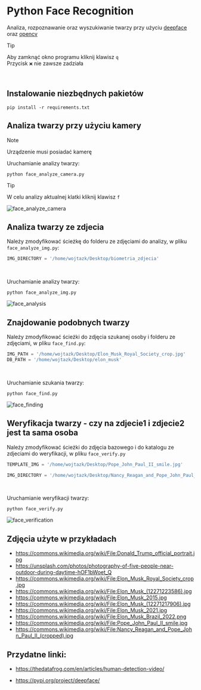 # Python Face Recognition
Analiza, rozpoznawanie oraz wyszukiwanie twarzy przy użyciu [deepface](https://pypi.org/project/deepface/) oraz [opencv](https://pypi.org/project/opencv-python/)

> [!TIP]
> Aby zamknąć okno programu kliknij klawisz `q`\
> Przycisk `❌` nie zawsze zadziała

<br>

## Instalowanie niezbędnych pakietów
```shell
pip install -r requirements.txt
```

## Analiza twarzy przy użyciu kamery
> [!NOTE]  
> Urządzenie musi posiadać kamerę

Uruchamianie analizy twarzy:
```shell
python face_analyze_camera.py
```
> [!TIP]
> W celu analizy aktualnej klatki kliknij klawisz `f`

![face_analyze_camera](https://github.com/user-attachments/assets/ef6e12e4-808b-44ce-83b1-399f547e437e)



## Analiza twarzy ze zdjecia
Należy zmodyfikować ścieżkę do folderu ze zdjęciami do analizy, w pliku `face_analyze_img.py`:
```python
IMG_DIRECTORY = '/home/wojtazk/Desktop/biometria_zdjecia'
```

<br>

Uruchamianie analizy twarzy:
```shell
python face_analyze_img.py
```
![face_analysis](https://github.com/user-attachments/assets/d1432eba-a7c9-4152-8d28-64669f4b8ccf)


## Znajdowanie podobnych twarzy
Należy zmodyfikować ścieżki do zdjęcia szukanej osoby i folderu ze zdjęciami, w pliku `face_find.py`:
```python
IMG_PATH = '/home/wojtazk/Desktop/Elon_Musk_Royal_Society_crop.jpg'
DB_PATH = '/home/wojtazk/Desktop/elon_musk'
```

<br>

Uruchamianie szukania twarzy:
```shell
python face_find.py
```
![face_finding](https://github.com/user-attachments/assets/3c1902c3-2227-4d55-b54c-a73ff58936ba)



## Weryfikacja twarzy - czy na zdjecie1 i zdjecie2 jest ta sama osoba
Należy zmodyfikować ścieżki do zdjęcia bazowego i do katalogu ze zdjeciami do weryfikacji, w pliku `face_verify.py`
```python
TEMPLATE_IMG = '/home/wojtazk/Desktop/Pope_John_Paul_II_smile.jpg'

IMG_DIRECTORY = '/home/wojtazk/Desktop/Nancy_Reagan_and_Pope_John_Paul_II_(cropped).jpg'
```

<br>

Uruchamianie weryfikacji twarzy:
```shell
python face_verify.py
```
![face_verification](https://github.com/user-attachments/assets/6af596fc-169c-4ec1-8329-78cf57b3376d)



## Zdjęcia użyte w przykładach
- https://commons.wikimedia.org/wiki/File:Donald_Trump_official_portrait.jpg
- https://unsplash.com/photos/photography-of-five-people-near-outdoor-during-daytime-hOF1bWoet_Q
- https://commons.wikimedia.org/wiki/File:Elon_Musk_Royal_Society_crop.jpg
- https://commons.wikimedia.org/wiki/File:Elon_Musk_(12271223586).jpg
- https://commons.wikimedia.org/wiki/File:Elon_Musk_2015.jpg
- https://commons.wikimedia.org/wiki/File:Elon_Musk_(12271217906).jpg
- https://commons.wikimedia.org/wiki/File:Elon_Musk_2021.jpg
- https://commons.wikimedia.org/wiki/File:Elon_Musk_Brazil_2022.png
- https://commons.wikimedia.org/wiki/File:Pope_John_Paul_II_smile.jpg
- https://commons.wikimedia.org/wiki/File:Nancy_Reagan_and_Pope_John_Paul_II_(cropped).jpg


## Przydatne linki:
- https://thedatafrog.com/en/articles/human-detection-video/
<!-- - https://pypi.org/project/face-recognition/ -->
- https://pypi.org/project/deepface/
<!-- - https://www.kaggle.com/datasets/adg1822/7-celebrity-images -->
